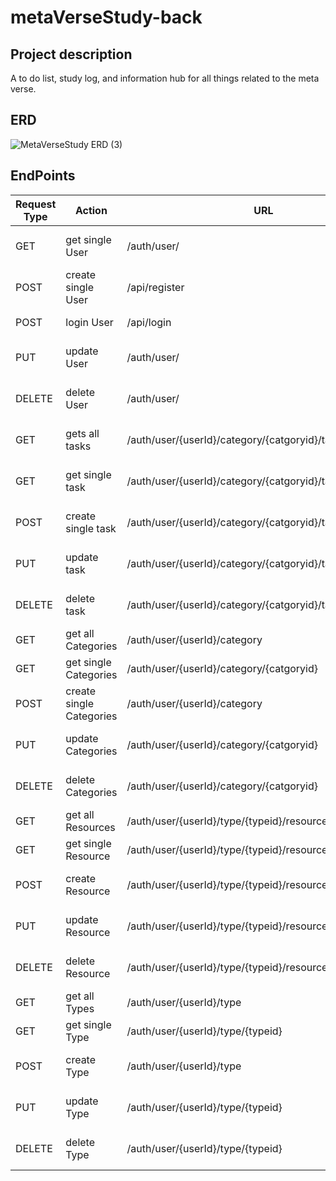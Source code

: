 # metaVerseStudy-back

## Project description

A to do list, study log, and information hub for all things related to the meta verse.

## ERD

![MetaVerseStudy ERD (3)](https://user-images.githubusercontent.com/72534273/151443953-da3bca20-06ba-4fca-b1b7-344c52cf65d6.png)

## EndPoints

Request Type    |Action    |URL    |Request Body    |Request Header    |Access
------------ |------------ | ------------- | ------------- | ------------- | -------------
|GET    |get single User    |/auth/user/    |None    |Authorization Bearer TOKEN    |PRIVATE
|POST    |create single User    |/api/register    |User Details    |None    |PUBLIC
|POST    |login User    |/api/login    |User login Info    |None    |PUBLIC
|PUT    |update User    |/auth/user/    |User Details    |Authorization Bearer TOKEN    |PRIVATE
|DELETE    |delete User    |/auth/user/    |None    |Authorization Bearer TOKEN    |PRIVATE
|GET    |gets all tasks    |/auth/user/{userId}/category/{catgoryid}/tasks    |None    |Authorization Bearer TOKEN    |PRIVATE
|GET    |get single task    |/auth/user/{userId}/category/{catgoryid}/tasks/(tasks1}    |None    |Authorization Bearer TOKEN    |PRIVATE
|POST    |create single task    |/auth/user/{userId}/category/{catgoryid}/tasks    |Task info    |Authorization Bearer TOKEN    |PRIVATE
|PUT    |update task    |/auth/user/{userId}/category/{catgoryid}/tasks/(tasks1}    |Task info    |Authorization Bearer TOKEN    |PRIVATE
|DELETE    |delete task    |/auth/user/{userId}/category/{catgoryid}/tasks/(tasks1}    |None    |Authorization Bearer TOKEN    |PRIVATE
|GET    |get all Categories    |/auth/user/{userId}/category    |None    |None    |PUBLIC
|GET    |get single Categories    |/auth/user/{userId}/category/{catgoryid}    |None    |None    |PUBLIC
|POST    |create single Categories    |/auth/user/{userId}/category    |Podcast info    |None    |ADMIN
|PUT    |update Categories    |/auth/user/{userId}/category/{catgoryid}    |Podcast info    |Authorization Bearer TOKEN    |ADMIN
|DELETE    |delete Categories    |/auth/user/{userId}/category/{catgoryid}    |None    |Authorization Bearer TOKEN    |ADMIN
|GET    |get all Resources    |/auth/user/{userId}/type/{typeid}/resources    |None    |None    |PUBLIC
|GET    |get single Resource    |/auth/user/{userId}/type/{typeid}/resources/{resourcesid}    |None    |None    |PUBLIC
|POST    |create  Resource    |/auth/user/{userId}/type/{typeid}/resources    |Resource info    |Authorization Bearer TOKEN    |ADMIN
|PUT    |update Resource    |/auth/user/{userId}/type/{typeid}/resources/{resourcesid}    |Resource info    |Authorization Bearer TOKEN    |ADMIN
|DELETE    |delete Resource    |/auth/user/{userId}/type/{typeid}/resources/{resourcesid}    |None    |Authorization Bearer TOKEN    |ADMIN
|GET    |get all Types    |/auth/user/{userId}/type    |None    |None    |PUBLIC
|GET    |get single Type    |/auth/user/{userId}/type/{typeid}    |None    |None    |PUBLIC
|POST    |create Type    |/auth/user/{userId}/type    |Type info    |Authorization Bearer TOKEN    |ADMIN
|PUT    |update Type    |/auth/user/{userId}/type/{typeid}    |Type info    |Authorization Bearer TOKEN    |ADMIN
|DELETE    |delete Type    |/auth/user/{userId}/type/{typeid}    |None    |Authorization Bearer TOKEN    |ADMIN
